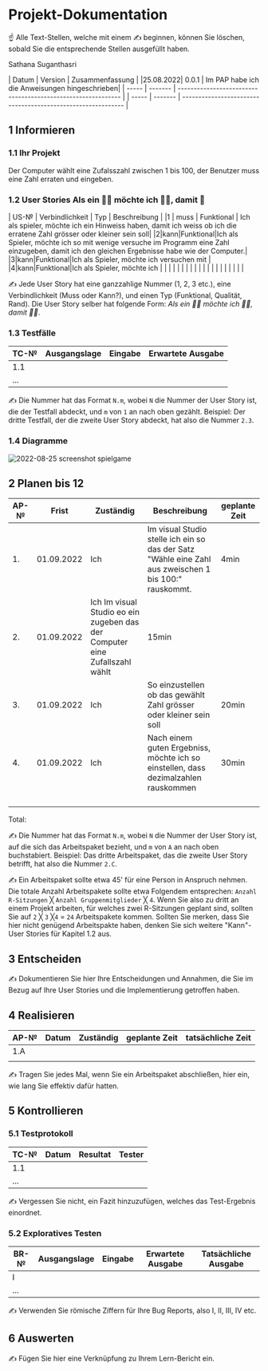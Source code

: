 # Projekt-Dokumentation

☝️ Alle Text-Stellen, welche mit einem ✍️ beginnen, können Sie löschen, sobald Sie die entsprechende Stellen ausgefüllt haben.

Sathana Suganthasri

| Datum | Version | Zusammenfassung                 |
|25.08.2022| 0.0.1 | Im PAP habe ich die Anweisungen hingeschrieben|
| ----- | ------- | ------------------------------------------------------------ |
| ----- | ------- | ------------------------------------------------------------ |

## 1 Informieren

### 1.1 Ihr Projekt
Der Computer wählt eine Zufalsszahl zwischen 1 bis 100, der Benutzer muss eine Zahl erraten und eingeben.


### 1.2 User Stories                Als ein 🤷‍♂️ möchte ich 🤷‍♂️, damit 🤷‍

| US-№ | Verbindlichkeit | Typ  | Beschreibung                       |
|1  | muss | Funktional | Ich als spieler, möchte ich ein Hinweiss haben, damit ich weiss ob ich die erratene Zahl grösser oder kleiner sein soll|
|2|kann|Funktional|Ich als Spieler, möchte ich so mit wenige versuche im Programm eine Zahl einzugeben, damit ich den gleichen Ergebnisse habe wie der Computer.|
|3|kann|Funktional|Ich als Spieler, möchte ich versuchen mit  |
|4|kann|Funktional|Ich als Spieler, möchte ich             |                   |
|  |       |           |               |                   |
|  |       |           |               |                   |
|  |       |           |               |                   |


✍️ Jede User Story hat eine ganzzahlige Nummer (1, 2, 3 etc.), eine Verbindlichkeit (Muss oder Kann?), und einen Typ (Funktional, Qualität, Rand). Die User Story selber hat folgende Form: *Als ein 🤷‍♂️ möchte ich 🤷‍♂️, damit 🤷‍♂️*.


### 1.3 Testfälle

| TC-№ | Ausgangslage | Eingabe | Erwartete Ausgabe |
| ---- | ------------ | ------- | ----------------- |
| 1.1  |              |         |                   |
| ...  |              |         |                   |


✍️ Die Nummer hat das Format `N.m`, wobei `N` die Nummer der User Story ist, die der Testfall abdeckt, und `m` von `1` an nach oben gezählt. Beispiel: Der dritte Testfall, der die zweite User Story abdeckt, hat also die Nummer `2.3`.

### 1.4 Diagramme

![2022-08-25 screenshot spielgame](https://user-images.githubusercontent.com/111046257/186613583-35830601-3d8d-4eb1-b310-64f6eda97394.png)




## 2 Planen       bis 12
| AP-№ | Frist | Zuständig | Beschreibung | geplante Zeit |
| ---- | ----- | --------- | ------------ | ------------- |
|1.|01.09.2022|Ich|Im visual Studio stelle ich ein so das der Satz "Wähle eine Zahl aus zweischen 1 bis 100:" rauskommt.|4min|
|2.|01.09.2022|Ich Im visual Studio eo ein zugeben das der Computer eine Zufallszahl wählt|15min|
|3.|01.09.2022|Ich|So einzustellen ob das gewählt Zahl grösser oder kleiner sein soll|20min|
|4.|01.09.2022|Ich|Nach einem guten Ergebniss, möchte ich so einstellen, dass dezimalzahlen rauskommen|30min|
|  |       |           |               |                   |
|  |       |           |               |                   |
|  |       |           |               |                   |
|  |       |           |               |                   |
Total: 

✍️ Die Nummer hat das Format `N.m`, wobei `N` die Nummer der User Story ist, auf die sich das Arbeitspaket bezieht, und `m` von `A` an nach oben buchstabiert. Beispiel: Das dritte Arbeitspaket, das die zweite User Story betrifft, hat also die Nummer `2.C`.

✍️ Ein Arbeitspaket sollte etwa 45' für eine Person in Anspruch nehmen. Die totale Anzahl Arbeitspakete sollte etwa Folgendem entsprechen: `Anzahl R-Sitzungen` ╳ `Anzahl Gruppenmitglieder` ╳ `4`. Wenn Sie also zu dritt an einem Projekt arbeiten, für welches zwei R-Sitzungen geplant sind, sollten Sie auf `2` ╳ `3` ╳`4` = `24` Arbeitspakete kommen. Sollten Sie merken, dass Sie hier nicht genügend Arbeitspakte haben, denken Sie sich weitere "Kann"-User Stories für Kapitel 1.2 aus.

## 3 Entscheiden

✍️ Dokumentieren Sie hier Ihre Entscheidungen und Annahmen, die Sie im Bezug auf Ihre User Stories und die Implementierung getroffen haben.

## 4 Realisieren

| AP-№ | Datum | Zuständig | geplante Zeit | tatsächliche Zeit |
| ---- | ----- | --------- | ------------- | ----------------- |
| 1.A  |       |           |               |                   |
|  |       |           |               |                   |

✍️ Tragen Sie jedes Mal, wenn Sie ein Arbeitspaket abschließen, hier ein, wie lang Sie effektiv dafür hatten.


## 5 Kontrollieren

### 5.1 Testprotokoll

| TC-№ | Datum | Resultat | Tester |
| ---- | ----- | -------- | ------ |
| 1.1  |       |          |        |
| ...  |       |          |        |

✍️ Vergessen Sie nicht, ein Fazit hinzuzufügen, welches das Test-Ergebnis einordnet.

### 5.2 Exploratives Testen

| BR-№ | Ausgangslage | Eingabe | Erwartete Ausgabe | Tatsächliche Ausgabe |
| ---- | ------------ | ------- | ----------------- | -------------------- |
| I    |              |         |                   |                      |
| ...  |              |         |                   |                      |



✍️ Verwenden Sie römische Ziffern für Ihre Bug Reports, also I, II, III, IV etc.
                                              
## 6 Auswerten

✍️ Fügen Sie hier eine Verknüpfung zu Ihrem Lern-Bericht ein.
